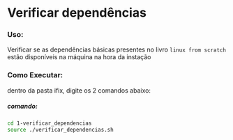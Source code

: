 # Verificar dependências
### Uso:

Verificar se as dependências básicas presentes no livro `linux from scratch` estão disponíveis na máquina na hora da instação


### Como Executar:

dentro da pasta ifix, digite os 2 comandos abaixo:

##### comando:
```bash
cd 1-verificar_dependencias
source ./verificar_dependencias.sh
```
